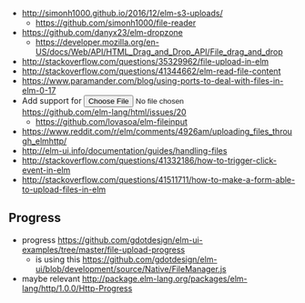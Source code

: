 - http://simonh1000.github.io/2016/12/elm-s3-uploads/
  - https://github.com/simonh1000/file-reader
- https://github.com/danyx23/elm-dropzone
  - https://developer.mozilla.org/en-US/docs/Web/API/HTML_Drag_and_Drop_API/File_drag_and_drop
- http://stackoverflow.com/questions/35329962/file-upload-in-elm
- http://stackoverflow.com/questions/41344662/elm-read-file-content
- https://www.paramander.com/blog/using-ports-to-deal-with-files-in-elm-0-17
- Add support for <input type="file" /> https://github.com/elm-lang/html/issues/20
  - https://github.com/lovasoa/elm-fileinput
- https://www.reddit.com/r/elm/comments/4926am/uploading_files_through_elmhttp/
- http://elm-ui.info/documentation/guides/handling-files
- http://stackoverflow.com/questions/41332186/how-to-trigger-click-event-in-elm
- http://stackoverflow.com/questions/41511711/how-to-make-a-form-able-to-upload-files-in-elm

## Progress

- progress https://github.com/gdotdesign/elm-ui-examples/tree/master/file-upload-progress
  - is using this https://github.com/gdotdesign/elm-ui/blob/development/source/Native/FileManager.js
- maybe relevant http://package.elm-lang.org/packages/elm-lang/http/1.0.0/Http-Progress
